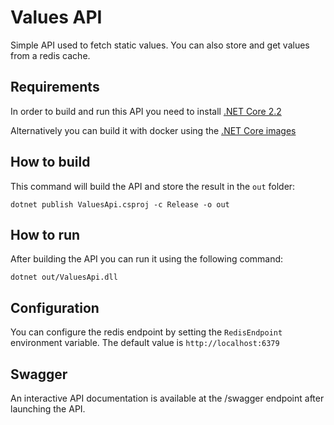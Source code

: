 # Values API
Simple API used to fetch static values. You can also store and get values from a redis cache.

## Requirements
In order to build and run this API you need to install [.NET Core 2.2](https://dotnet.microsoft.com/download/dotnet-core/2.2)

Alternatively you can build it with docker using the [.NET Core images](https://hub.docker.com/_/microsoft-dotnet-core)

## How to build
This command will build the API and store the result in the `out` folder:
```
dotnet publish ValuesApi.csproj -c Release -o out
```

## How to run
After building the API you can run it using the following command:
```
dotnet out/ValuesApi.dll
```

## Configuration
You can configure the redis endpoint by setting the `RedisEndpoint` environment variable. The default value is `http://localhost:6379`

## Swagger
An interactive API documentation is available at the /swagger endpoint after launching the API.
